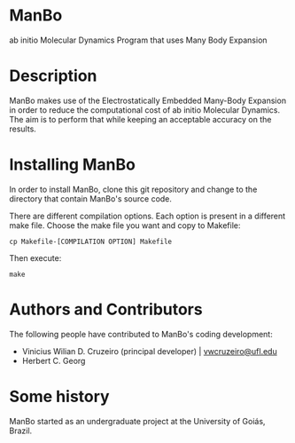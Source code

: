 ManBo
=====

ab initio Molecular Dynamics Program that uses Many Body Expansion

Description
===========

ManBo makes use of the Electrostatically Embedded Many-Body Expansion
in order to reduce the computational cost of ab initio Molecular
Dynamics. The aim is to perform that while keeping an acceptable
accuracy on the results.

Installing ManBo
================

In order to install ManBo, clone this git repository and change to
the directory that contain ManBo's source code.

There are different compilation options. Each option is present in
a different make file. Choose the make file you want and copy to
Makefile:


```
cp Makefile-[COMPILATION OPTION] Makefile
```

Then execute:

```
make
```

Authors and Contributors
========================

The following people have contributed to ManBo's coding development:

* Vinicius Wilian D. Cruzeiro (principal developer) | vwcruzeiro@ufl.edu
* Herbert C. Georg


Some history
============

ManBo started as an undergraduate project at the University of Goiás, Brazil.